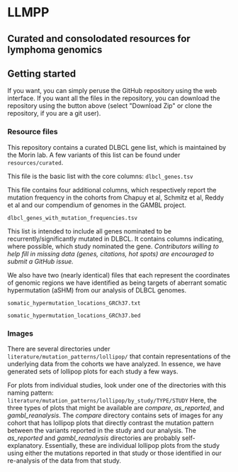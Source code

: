 # LLMPP

## Curated and consolodated resources for lymphoma genomics

## Getting started

If you want, you can simply peruse the GitHub repository using the web interface. If you want all the files in the repository, you can download the repository using the button above (select "Download Zip" or clone the repository, if you are a git user). 

### Resource files

This repository contains a curated DLBCL gene list, which is maintained by the Morin lab. A few variants of this list can be found under `resources/curated`. 

This file is the basic list with the core columns:
`dlbcl_genes.tsv`

This file contains four additional columns, which respectively report the mutation frequency in the cohorts from Chapuy et al, Schmitz et al, Reddy et al and our compendium of genomes in the GAMBL project. 

`dlbcl_genes_with_mutation_frequencies.tsv`

This list is intended to include all genes nominated to be recurrently/significantly mutated in DLBCL. It contains columns indicating, where possible, which study nominated the gene. _Contributors willing to help fill in missing data (genes, citations, hot spots) are encouraged to submit a GitHub issue._ 

We also have two (nearly identical) files that each represent the coordinates of genomic regions we have identified as being targets of aberrant somatic hypermutation (aSHM) from our analysis of DLBCL genomes. 

`somatic_hypermutation_locations_GRCh37.txt`

`somatic_hypermutation_locations_GRCh37.bed`

### Images

There are several directories under `literature/mutation_patterns/lollipop/` that contain representations of the underlying data from the cohorts we have analyzed. In essence, we have generated sets of lollipop plots for each study a few ways.

For plots from individual studies, look under one of the directories with this naming pattern:
`literature/mutation_patterns/lollipop/by_study/TYPE/STUDY`
Here, the three types of plots that might be available are *compare*, *as_reported*, and *gambl_reanalysis*. The *compare* directory contains sets of images for any cohort that has lollipop plots that directly contrast the mutation pattern between the variants reported in the study and our analysis. The *as_reported* and *gambl_reanalysis* directories are probably self-explanatory. Essentially, these are individual lollipop plots from the study using either the mutations reported in that study or those identified in our re-analysis of the data from that study.   
